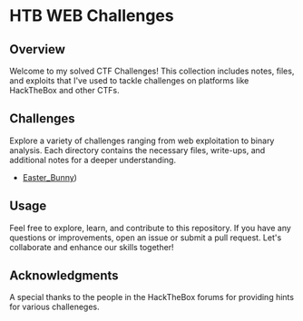 # HTB WEB Challenges 

## Overview

Welcome to my solved CTF Challenges! This collection includes notes, files, and exploits that I've used to tackle challenges on platforms like HackTheBox and other CTFs.

## Challenges

Explore a variety of challenges ranging from web exploitation to binary analysis. Each directory contains the necessary files, write-ups, and additional notes for a deeper understanding.

- [Easter_Bunny](web-exploitation))

## Usage

Feel free to explore, learn, and contribute to this repository. If you have any questions or improvements, open an issue or submit a pull request. Let's collaborate and enhance our skills together!

## Acknowledgments

A special thanks to the people in the HackTheBox forums for providing hints for various challeneges. 
